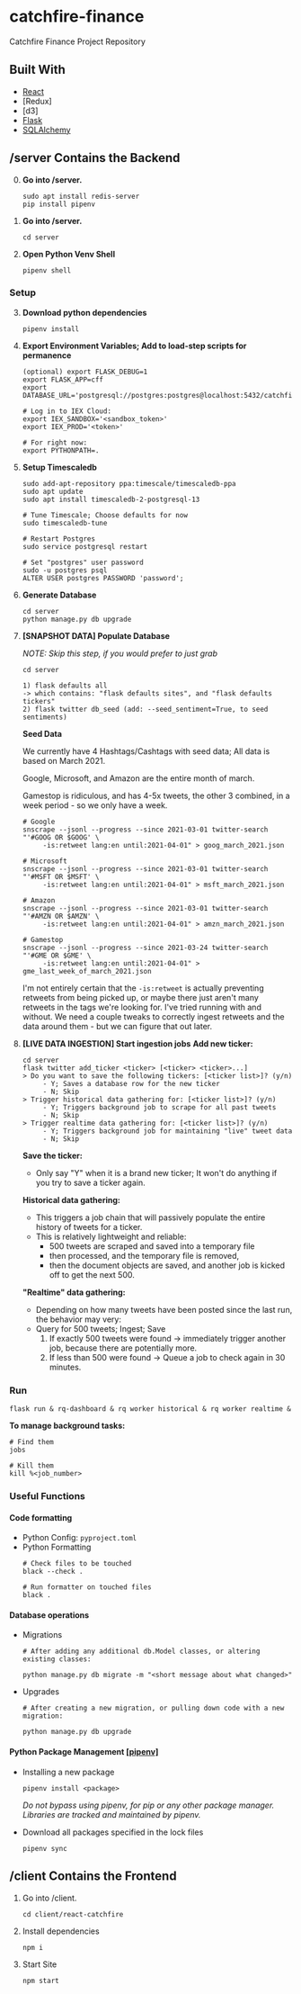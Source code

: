 # catchfire-finance
Catchfire Finance Project Repository 

## Built With

* [React](https://reactjs.org/)
* [Redux]
* [d3]
* [Flask](https://flask.palletsprojects.com/en/1.1.x/)
* [SQLAlchemy](https://www.sqlalchemy.org/)

## /server Contains the Backend

0. **Go into /server.**
   ```
   sudo apt install redis-server
   pip install pipenv
   ```

1. **Go into /server.**
   ```
   cd server
   ```

2. **Open Python Venv Shell**
   ```
   pipenv shell
   ```

### Setup
3. **Download python dependencies**
   ```
   pipenv install
   ```

4. **Export Environment Variables; Add to load-step scripts for permanence**
   ```
   (optional) export FLASK_DEBUG=1
   export FLASK_APP=cff
   export DATABASE_URL='postgresql://postgres:postgres@localhost:5432/catchfire'
   
   # Log in to IEX Cloud:
   export IEX_SANDBOX='<sandbox_token>'
   export IEX_PROD='<token>' 
   
   # For right now:
   export PYTHONPATH=.
   ```
   
5. **Setup Timescaledb**
   ```
   sudo add-apt-repository ppa:timescale/timescaledb-ppa
   sudo apt update
   sudo apt install timescaledb-2-postgresql-13
   
   # Tune Timescale; Choose defaults for now
   sudo timescaledb-tune
   
   # Restart Postgres
   sudo service postgresql restart
   
   # Set "postgres" user password
   sudo -u postgres psql
   ALTER USER postgres PASSWORD 'password';
   ```
   
6. **Generate Database**
   ```
   cd server
   python manage.py db upgrade
   ```
   
7. **[SNAPSHOT DATA] Populate Database**
   
   _NOTE: Skip this step, if you would prefer to just grab_
   ```
   cd server
   
   1) flask defaults all
   -> which contains: "flask defaults sites", and "flask defaults tickers"
   2) flask twitter db_seed (add: --seed_sentiment=True, to seed sentiments)
   ```
   **Seed Data**
   
   We currently have 4 Hashtags/Cashtags with seed data; All data is based on March 2021.
   
   Google, Microsoft, and Amazon are the entire month of march. 
   
   Gamestop is ridiculous, and has 4-5x tweets, the other 3 combined, in a week period - so we only have a week.
   ```
   # Google
   snscrape --jsonl --progress --since 2021-03-01 twitter-search "'#GOOG OR $GOOG' \ 
        -is:retweet lang:en until:2021-04-01" > goog_march_2021.json
   
   # Microsoft
   snscrape --jsonl --progress --since 2021-03-01 twitter-search "'#MSFT OR $MSFT' \
        -is:retweet lang:en until:2021-04-01" > msft_march_2021.json
   
   # Amazon
   snscrape --jsonl --progress --since 2021-03-01 twitter-search "'#AMZN OR $AMZN' \
        -is:retweet lang:en until:2021-04-01" > amzn_march_2021.json
   
   # Gamestop
   snscrape --jsonl --progress --since 2021-03-24 twitter-search "'#GME OR $GME' \
        -is:retweet lang:en until:2021-04-01" > gme_last_week_of_march_2021.json
   ```
   
   I'm not entirely certain that the `-is:retweet` is actually preventing retweets from being picked up, or maybe
   there just aren't many retweets in the tags we're looking for. I've tried running with and without.
   We need a couple tweaks to correctly ingest retweets and the data around them - but we can figure that out later.


7. **[LIVE DATA INGESTION] Start ingestion jobs**
   **Add new ticker:**
   ```
   cd server
   flask twitter add_ticker <ticker> [<ticker> <ticker>...]
   > Do you want to save the following tickers: [<ticker list>]? (y/n)
        - Y; Saves a database row for the new ticker
        - N; Skip
   > Trigger historical data gathering for: [<ticker list>]? (y/n)
        - Y; Triggers background job to scrape for all past tweets
        - N; Skip
   > Trigger realtime data gathering for: [<ticker list>]? (y/n)
        - Y; Triggers background job for maintaining "live" tweet data
        - N; Skip
   ```
   **Save the ticker:**
   - Only say "Y" when it is a brand new ticker; It won't do anything if you try to save a ticker again.

   **Historical data gathering:**
   - This triggers a job chain that will passively populate the entire history of tweets for a ticker. 
   - This is relatively lightweight and reliable:
     - 500 tweets are scraped and saved into a temporary file 
     - then processed, and the temporary file is removed,
     - then the document objects are saved, and another job is kicked off to get the next 500.
       
   **"Realtime" data gathering:**
   - Depending on how many tweets have been posted since the last run, the behavior may very:
   - Query for 500 tweets; Ingest; Save 
        1) If exactly 500 tweets were found -> immediately trigger another job, because there are potentially more.
        2) If less than 500 were found -> Queue a job to check again in 30 minutes.


### Run
   ```
   flask run & rq-dashboard & rq worker historical & rq worker realtime &
   ```
   **To manage background tasks:**
   ```
   # Find them
   jobs
   
   # Kill them
   kill %<job_number>
   ```

### Useful Functions
#### Code formatting
- Python Config: `pyproject.toml`
- Python Formatting
  ```
  # Check files to be touched
  black --check .
  
  # Run formatter on touched files
  black .
  ```
#### Database operations
- Migrations
   ```
   # After adding any additional db.Model classes, or altering existing classes:
  
   python manage.py db migrate -m "<short message about what changed>"
   ```
- Upgrades
   ```
  # After creating a new migration, or pulling down code with a new migration:
  
  python manage.py db upgrade
  ```

#### Python Package Management [[pipenv]](https://pipenv.pypa.io/en/latest/#install-pipenv-today)
- Installing a new package
  ```
  pipenv install <package>
  ```
  _Do not bypass using pipenv, for pip or any other package manager. Libraries are tracked and maintained by pipenv._


- Download all packages specified in the lock files
  ```
  pipenv sync
  ```

## /client Contains the Frontend

1. Go into /client.
   ```
   cd client/react-catchfire
   ```
   
2. Install dependencies
   ```
   npm i
   ```

3. Start Site
   ```
   npm start
   ```
